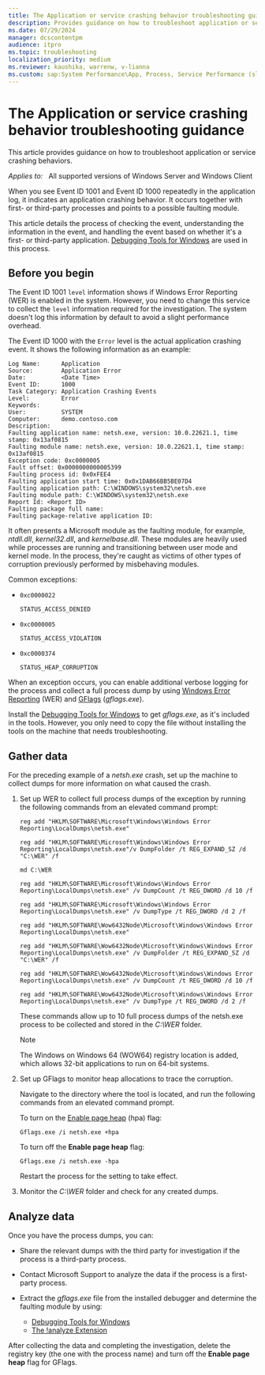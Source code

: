 ```yaml
---
title: The Application or service crashing behavior troubleshooting guidance
description: Provides guidance on how to troubleshoot application or service crashing behaviors.
ms.date: 07/29/2024
manager: dcscontentpm
audience: itpro
ms.topic: troubleshooting
localization_priority: medium
ms.reviewer: kaushika, warrenw, v-lianna
ms.custom: sap:System Performance\App, Process, Service Performance (slow, unresponsive), csstroubleshoot
---
```

# The Application or service crashing behavior troubleshooting guidance

This article provides guidance on how to troubleshoot application or service crashing behaviors.

_Applies to:_ &nbsp; All supported versions of Windows Server and Windows Client

When you see Event ID 1001 and Event ID 1000 repeatedly in the application log, it indicates an application crashing behavior. It occurs together with first- or third-party processes and points to a possible faulting module.

This article details the process of checking the event, understanding the information in the event, and handling the event based on whether it's a first- or third-party application. [Debugging Tools for Windows](/windows-hardware/drivers/debugger/debugger-download-tools) are used in this process.

## Before you begin

The Event ID 1001 `level` information shows if Windows Error Reporting (WER) is enabled in the system. However, you need to change this service to collect the `level` information required for the investigation. The system doesn't log this information by default to avoid a slight performance overhead.

The Event ID 1000 with the `Error` level is the actual application crashing event. It shows the following information as an example:

```output
Log Name:      Application
Source:        Application Error
Date:          <Date Time>
Event ID:      1000
Task Category: Application Crashing Events
Level:         Error
Keywords:      
User:          SYSTEM
Computer:      demo.contoso.com
Description:
Faulting application name: netsh.exe, version: 10.0.22621.1, time stamp: 0x13af0815
Faulting module name: netsh.exe, version: 10.0.22621.1, time stamp: 0x13af0815
Exception code: 0xc0000005
Fault offset: 0x0000000000005399
Faulting process id: 0x0xFEE4
Faulting application start time: 0x0x1DAB66BB5BE07D4
Faulting application path: C:\WINDOWS\system32\netsh.exe
Faulting module path: C:\WINDOWS\system32\netsh.exe
Report Id: <Report ID>
Faulting package full name: 
Faulting package-relative application ID:
```

It often presents a Microsoft module as the faulting module, for example, *ntdll.dll*, *kernel32.dll*, and *kernelbase.dll*. These modules are heavily used while processes are running and transitioning between user mode and kernel mode. In the process, they're caught as victims of other types of corruption previously performed by misbehaving modules.

Common exceptions:

- `0xc0000022`

    `STATUS_ACCESS_DENIED`
- `0xc0000005`

    `STATUS_ACCESS_VIOLATION`
- `0xc0000374`

    `STATUS_HEAP_CORRUPTION`

When an exception occurs, you can enable additional verbose logging for the process and collect a full process dump by using [Windows Error Reporting](/windows/win32/wer/windows-error-reporting) (WER) and [GFlags](/windows-hardware/drivers/debugger/gflags) (*gflags.exe*).

Install the [Debugging Tools for Windows](/windows-hardware/drivers/debugger/debugger-download-tools) to get *gflags.exe*, as it's included in the tools. However, you only need to copy the file without installing the tools on the machine that needs troubleshooting.

## Gather data

For the preceding example of a *netsh.exe* crash, set up the machine to collect dumps for more information on what caused the crash.

1. Set up WER to collect full process dumps of the exception by running the following commands from an elevated command prompt:

    ```console
    reg add "HKLM\SOFTWARE\Microsoft\Windows\Windows Error Reporting\LocalDumps\netsh.exe"
    
    reg add "HKLM\SOFTWARE\Microsoft\Windows\Windows Error Reporting\LocalDumps\netsh.exe"/v DumpFolder /t REG_EXPAND_SZ /d "C:\WER" /f
    
    md C:\WER
    
    reg add "HKLM\SOFTWARE\Microsoft\Windows\Windows Error Reporting\LocalDumps\netsh.exe" /v DumpCount /t REG_DWORD /d 10 /f
    
    reg add "HKLM\SOFTWARE\Microsoft\Windows\Windows Error Reporting\LocalDumps\netsh.exe" /v DumpType /t REG_DWORD /d 2 /f
    
    reg add "HKLM\SOFTWARE\Wow6432Node\Microsoft\Windows\Windows Error Reporting\LocalDumps\netsh.exe"
    
    reg add "HKLM\SOFTWARE\Wow6432Node\Microsoft\Windows\Windows Error Reporting\LocalDumps\netsh.exe" /v DumpFolder /t REG_EXPAND_SZ /d "C:\WER" /f
    
    reg add "HKLM\SOFTWARE\Wow6432Node\Microsoft\Windows\Windows Error Reporting\LocalDumps\netsh.exe" /v DumpCount /t REG_DWORD /d 10 /f
    
    reg add "HKLM\SOFTWARE\Wow6432Node\Microsoft\Windows\Windows Error Reporting\LocalDumps\netsh.exe" /v DumpType /t REG_DWORD /d 2 /f
    ```

    These commands allow up to 10 full process dumps of the netsh.exe process to be collected and stored in the *C:\\WER* folder.

    > [!NOTE]
    > The Windows on Windows 64 (WOW64) registry location is added, which allows 32-bit applications to run on 64-bit systems.

2. Set up GFlags to monitor heap allocations to trace the corruption.

    Navigate to the directory where the tool is located, and run the following commands from an elevated command prompt.

    To turn on the [Enable page heap](/windows-hardware/drivers/debugger/enable-page-heap) (hpa) flag:

    ```console
    Gflags.exe /i netsh.exe +hpa
    ```

    To turn off the **Enable page heap** flag:

    ```console
    Gflags.exe /i netsh.exe -hpa
    ```

    Restart the process for the setting to take effect.

3. Monitor the *C:\\WER* folder and check for any created dumps.

## Analyze data

Once you have the process dumps, you can:

- Share the relevant dumps with the third party for investigation if the process is a third-party process.
- Contact Microsoft Support to analyze the data if the process is a first-party process.
- Extract the *gflags.exe* file from the installed debugger and determine the faulting module by using:

  - [Debugging Tools for Windows](/windows-hardware/drivers/debugger/debugger-download-tools)
  - [The !analyze Extension](/windows-hardware/drivers/debugger/using-the--analyze-extension)

After collecting the data and completing the investigation, delete the registry key (the one with the process name) and turn off the **Enable page heap** flag for GFlags.
